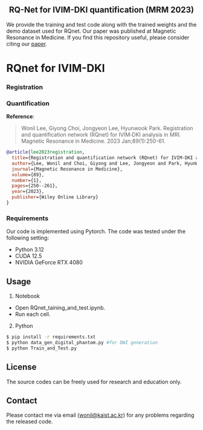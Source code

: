 <div align="center">
  
  <h2>RQ-Net for IVIM-DKI quantification (MRM 2023)</h2>
</div>

We provide the training and test code along with the trained weights and the demo dataset used for RQnet.
Our paper was published at Magnetic Resonance in Medicine.
If you find this repository useful, please consider citing our [paper](https://doi.org/10.1002/mrm.29454).

# RQnet for IVIM-DKI
### Registration


### Quantification



**Reference**:  
> Wonil Lee, Giyong Choi, Jongyeon Lee, Hyunwook Park. Registration and quantification network (RQnet) for IVIM‐DKI analysis in MRI. Magnetic Resonance in Medicine. 2023 Jan;89(1):250-61.
```BibTeX
@article{lee2023registration,
  title={Registration and quantification network (RQnet) for IVIM-DKI analysis in MRI},
  author={Lee, Wonil and Choi, Giyong and Lee, Jongyeon and Park, HyunWook},
  journal={Magnetic Resonance in Medicine},
  volume={89},
  number={1},
  pages={250--261},
  year={2023},
  publisher={Wiley Online Library}
}
```
### Requirements
Our code is implemented using Pytorch.
The code was tested under the following setting:  
* Python 3.12
* CUDA 12.5
* NVIDIA GeForce RTX 4080

## Usage
1. Notebook
- Open RQnet_taining_and_test.ipynb.
- Run each cell.

2. Python
```bash
$ pip install -r requirements.txt
$ python data_gen_digital_phantom.py #for DWI generation
$ python Train_and_Test.py
```

## License
The source codes can be freely used for research and education only. 

## Contact
Please contact me via email (wonil@kaist.ac.kr) for any problems regarding the released code.
